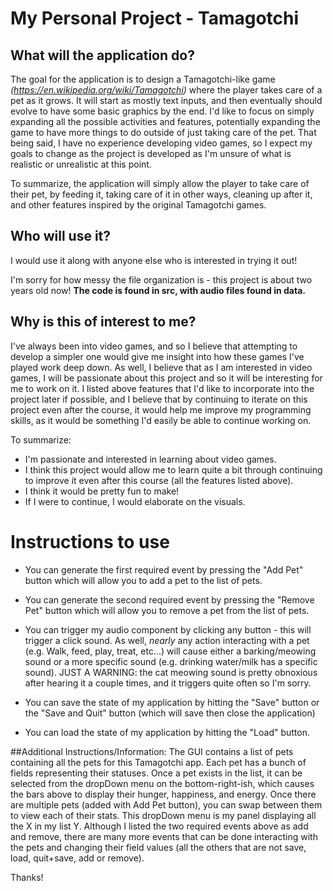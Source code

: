 # My Personal Project - Tamagotchi

## What will the application do?
The goal for the application is to design a Tamagotchi-like game *(https://en.wikipedia.org/wiki/Tamagotchi)* where the
player takes care of a pet as it grows. It will start as mostly text inputs, and then eventually should evolve to have
some basic graphics by the end. I'd like to focus on simply expanding all the possible activities and features,
potentially expanding the game to have more things to do outside of just taking care of the pet. That being said, I have 
no experience developing video games, so I expect my goals to change as the project is developed as I'm unsure of what
is realistic or unrealistic at this point.

To summarize, the application will simply allow the player to take care of their pet, by feeding it, taking care of it 
in other ways, cleaning up after it, and other features inspired by the original Tamagotchi games.

## Who will use it?
I would use it along with anyone else who is interested in trying it out! 

I'm sorry for how messy the file organization is - this project is about two years old now! **The code is found in src, with audio files found in data.**

## Why is this of interest to me?
I've always been into video games, and so I believe that attempting to develop a simpler one would give me insight into 
how these games I've played work deep down. As well, I believe that as I am interested in video games, I will be 
passionate about this project and so it will be interesting for me to work on it. I listed above features that I'd like
to incorporate into the project later if possible, and I believe that by continuing to iterate on this project even
after the course, it would help me improve my programming skills, as it would be something I'd easily be able to
continue working on.

To summarize:
- I'm passionate and interested in learning about video games.
- I think this project would allow me to learn quite a bit through continuing to improve it even 
after this course (all the features listed above).
- I think it would be pretty fun to make!
- If I were to continue, I would elaborate on the visuals.


# Instructions to use
 - You can generate the first required event by pressing the "Add Pet" button which will allow you to add a pet to
 the list of pets.
 
 - You can generate the second required event by pressing the "Remove Pet" button which will allow you to remove a 
 pet from the list of pets.
 
 - You can trigger my audio component by clicking any button - this will trigger a click sound. As well, *nearly* any 
 action interacting with a pet (e.g. Walk, feed, play, treat, etc...) will cause either a barking/meowing sound or a
 more specific sound (e.g. drinking water/milk has a specific sound). JUST A WARNING: the cat meowing sound is pretty
 obnoxious after hearing it a couple times, and it triggers quite often so I'm sorry.
 
 - You can save the state of my application by hitting the "Save" button or the "Save and Quit" button (which will save
  then close the application)
  
 - You can load the state of my application by hitting the "Load" button.
 
 ##Additional Instructions/Information:
 The GUI contains a list of pets containing all the pets for this Tamagotchi app. Each pet has a bunch of fields 
 representing their statuses. Once a pet exists in the list, it can be selected from the dropDown menu on the 
 bottom-right-ish, which causes the bars above to display their hunger, happiness, and energy. Once there are multiple 
 pets (added with Add Pet button), you can swap between them to view each of their stats. This dropDown menu is my panel
 displaying all the X in my list Y. Although I listed the two required events above as add and remove, there are many 
 more events that can be done interacting with the pets and changing their field values (all the others that are not
 save, load, quit+save, add or remove).
 
 Thanks!

